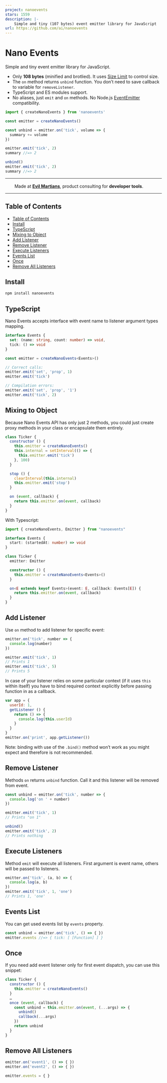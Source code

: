 ```yaml
---
project: nanoevents
stars: 1559
description: |-
    Simple and tiny (107 bytes) event emitter library for JavaScript
url: https://github.com/ai/nanoevents
---
```


# Nano Events

Simple and tiny event emitter library for JavaScript.

* Only **108 bytes** (minified and brotlied).
  It uses [Size Limit] to control size.
* The `on` method returns `unbind` function. You don’t need to save
  callback to variable for `removeListener`.
* TypeScript and ES modules support.
* No aliases, just `emit` and `on` methods.
  No Node.js [EventEmitter] compatibility.

```js
import { createNanoEvents } from 'nanoevents'

const emitter = createNanoEvents()

const unbind = emitter.on('tick', volume => {
  summary += volume
})

emitter.emit('tick', 2)
summary //=> 2

unbind()
emitter.emit('tick', 2)
summary //=> 2
```

[EventEmitter]: https://nodejs.org/api/events.html
[Size Limit]:   https://github.com/ai/size-limit

---

<img src="https://cdn.evilmartians.com/badges/logo-no-label.svg" alt="" width="22" height="16" />  Made at <b><a href="https://evilmartians.com/devtools?utm_source=nanoevents&utm_campaign=devtools-button&utm_medium=github">Evil Martians</a></b>, product consulting for <b>developer tools</b>.

---


## Table of Contents

- [Table of Contents](#table-of-contents)
- [Install](#install)
- [TypeScript](#typescript)
- [Mixing to Object](#mixing-to-object)
- [Add Listener](#add-listener)
- [Remove Listener](#remove-listener)
- [Execute Listeners](#execute-listeners)
- [Events List](#events-list)
- [Once](#once)
- [Remove All Listeners](#remove-all-listeners)


## Install

```sh
npm install nanoevents
```


## TypeScript

Nano Events accepts interface with event name
to listener argument types mapping.

```ts
interface Events {
  set: (name: string, count: number) => void,
  tick: () => void
}

const emitter = createNanoEvents<Events>()

// Correct calls:
emitter.emit('set', 'prop', 1)
emitter.emit('tick')

// Compilation errors:
emitter.emit('set', 'prop', '1')
emitter.emit('tick', 2)
```


## Mixing to Object

Because Nano Events API has only just 2 methods,
you could just create proxy methods in your class
or encapsulate them entirely.

```js
class Ticker {
  constructor () {
    this.emitter = createNanoEvents()
    this.internal = setInterval(() => {
      this.emitter.emit('tick')
    }, 100)
  }

  stop () {
    clearInterval(this.internal)
    this.emitter.emit('stop')
  }

  on (event, callback) {
    return this.emitter.on(event, callback)
  }
}
```

With Typescript:

```ts
import { createNanoEvents, Emitter } from "nanoevents"

interface Events {
  start: (startedAt: number) => void
}

class Ticker {
  emitter: Emitter

  constructor () {
    this.emitter = createNanoEvents<Events>()
  }

  on<E extends keyof Events>(event: E, callback: Events[E]) {
    return this.emitter.on(event, callback)
  }
}
```


## Add Listener

Use `on` method to add listener for specific event:

```js
emitter.on('tick', number => {
  console.log(number)
})

emitter.emit('tick', 1)
// Prints 1
emitter.emit('tick', 5)
// Prints 5
```

In case of your listener relies on some particular context
(if it uses `this` within itself) you have to bind required
context explicitly before passing function in as a callback.

```js
var app = {
  userId: 1,
  getListener () {
    return () => {
      console.log(this.userId)
    }
  }
}
emitter.on('print', app.getListener())
```

Note: binding with use of the `.bind()` method won’t work as you might expect
and therefore is not recommended.


## Remove Listener

Methods `on` returns `unbind` function. Call it and this listener
will be removed from event.

```js
const unbind = emitter.on('tick', number => {
  console.log('on ' + number)
})

emitter.emit('tick', 1)
// Prints "on 1"

unbind()
emitter.emit('tick', 2)
// Prints nothing
```


## Execute Listeners

Method `emit` will execute all listeners. First argument is event name, others
will be passed to listeners.

```js
emitter.on('tick', (a, b) => {
  console.log(a, b)
})
emitter.emit('tick', 1, 'one')
// Prints 1, 'one'
```


## Events List

You can get used events list by `events` property.

```js
const unbind = emitter.on('tick', () => { })
emitter.events //=> { tick: [ [Function] ] }
```


## Once

If you need add event listener only for first event dispatch,
you can use this snippet:

```js
class Ticker {
  constructor () {
    this.emitter = createNanoEvents()
  }
  …
  once (event, callback) {
    const unbind = this.emitter.on(event, (...args) => {
      unbind()
      callback(...args)
    })
    return unbind
  }
}
```


## Remove All Listeners

```js
emitter.on('event1', () => { })
emitter.on('event2', () => { })

emitter.events = { }
```

